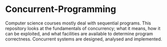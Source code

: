 # Concurrent-Programming
Computer science courses mostly deal with sequential programs. This repository looks at the fundamentals of concurrency; what it means, how it can be exploited, and what facilities are available to determine program correctness. Concurrent systems are designed, analysed and implemented.
